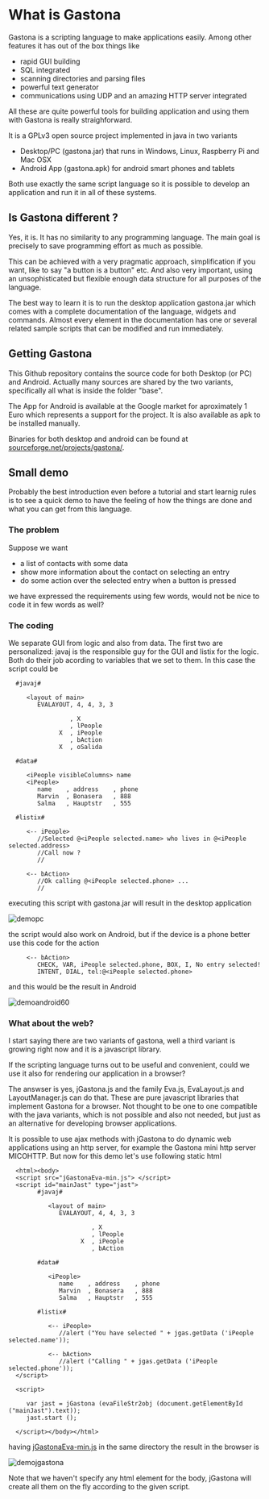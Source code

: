 #  What is Gastona

Gastona is a scripting language to make applications easily. Among other
features it has out of the box things like

- rapid GUI building
- SQL integrated
- scanning directories and parsing files
- powerful text generator
- communications using UDP and an amazing HTTP server integrated

All these are quite powerful tools for building application and using
them with Gastona is really straighforward.

It is a GPLv3 open source project implemented in java in two variants

- Desktop/PC (gastona.jar) that runs in Windows, Linux, Raspberry Pi and Mac OSX
- Android App (gastona.apk) for android smart phones and tablets

Both use exactly the same script language so it is possible to develop an
application and run it in all of these systems.

## Is Gastona different ?

Yes, it is. It has no similarity to any programming language. The main goal
is precisely to save programming effort as much as possible.

This can be achieved with a very pragmatic approach, simplification if you want,
like to say "a button is a button" etc. And also very important, using an unsophisticated
but flexible enough data structure for all purposes of the language.

The best way to learn it is to run the desktop application gastona.jar which comes with
a complete documentation of the language, widgets and commands. Almost every element in the
documentation has one or several related sample scripts that can be modified and run immediately.

## Getting Gastona

This Github repository contains the source code for both Desktop (or PC) and Android. Actually many
sources are shared by the two variants, specifically all what is inside the folder "base".

The App for Android is available at the Google market for aproximately 1 Euro which represents
a support for the project. It is also available as apk to be installed manually.

Binaries for both desktop and android can be found at
<a href="https://sourceforge.net/projects/gastona/files/Gastona%20v1.10/">sourceforge.net/projects/gastona/</a>.

## Small demo

Probably the best introduction even before a tutorial and start learnig rules is to see
a quick demo to have the feeling of how the things are done and what you can get from this language.

### The problem

Suppose we want

- a list of contacts with some data
- show more information about the contact on selecting an entry
- do some action over the selected entry when a button is pressed

we have expressed the requirements using few words, would not be nice to
code it in few words as well?

### The coding

We separate GUI from logic and also from data. The first two are personalized: javaj is the
responsible guy for the GUI and listix for the logic. Both do their job acording to variables
that we set to them. In this case the script could be

      #javaj#

         <layout of main>
            EVALAYOUT, 4, 4, 3, 3

                     , X
                     , lPeople
                  X  , iPeople
                     , bAction
                  X  , oSalida

      #data#

         <iPeople visibleColumns> name
         <iPeople>
            name    , address    , phone
            Marvin  , Bonasera   , 888
            Salma   , Hauptstr   , 555

      #listix#

         <-- iPeople>
            //Selected @<iPeople selected.name> who lives in @<iPeople selected.address>
            //Call now ?
            //

         <-- bAction>
            //Ok calling @<iPeople selected.phone> ...
            //


executing this script with gastona.jar will result in the desktop application

![demopc](https://cloud.githubusercontent.com/assets/12417703/18233823/7d653f90-72f2-11e6-848e-6eb8acfff821.png)

the script would also work on Android, but if the device is a phone better use
this code for the action

         <-- bAction>
            CHECK, VAR, iPeople selected.phone, BOX, I, No entry selected!
            INTENT, DIAL, tel:@<iPeople selected.phone>

and this would be the result in Android

![demoandroid60](https://cloud.githubusercontent.com/assets/12417703/18233855/a94f8786-72f3-11e6-802c-0f980d8fb96e.png)

### What about the web?

I start saying there are two variants of gastona, well a third variant is growing right now
and it is a javascript library.

If the scripting language turns out to be useful and convenient, could we use it also
for rendering our application in a browser?

The answser is yes,  jGastona.js and the family Eva.js, EvaLayout.js and LayoutManager.js can do that. These are
pure javascript libraries that implement Gastona for a browser. Not thought to be one to one
compatible with the java variants, which is not possible and also not needed, but just as
an alternative for developing browser applications.

It is possible to use ajax methods with jGastona to do dynamic web applications using an http server, for example the Gastona
mini http server MICOHTTP. But now for this demo let's use following static html

      <html><body>
      <script src="jGastonaEva-min.js"> </script>
      <script id="mainJast" type="jast">
            #javaj#

               <layout of main>
                  EVALAYOUT, 4, 4, 3, 3

                           , X
                           , lPeople
                        X  , iPeople
                           , bAction

            #data#

               <iPeople>
                  name    , address    , phone
                  Marvin  , Bonasera   , 888
                  Salma   , Hauptstr   , 555

            #listix#

               <-- iPeople>
                  //alert ("You have selected " + jgas.getData ('iPeople selected.name'));

               <-- bAction>
                  //alert ("Calling " + jgas.getData ('iPeople selected.phone'));
      </script>

      <script>

         var jast = jGastona (evaFileStr2obj (document.getElementById ("mainJast").text));
         jast.start ();

      </script></body></html>

having <a href="https://github.com/wakeupthecat/gastona/blob/master/META-GASTONA/js/jGastonaEva-min.js">jGastonaEva-min.js</a> in the same directory the result in the browser is

![demojgastona](https://cloud.githubusercontent.com/assets/12417703/18233827/8d05749c-72f2-11e6-9f18-baa451e913a4.PNG)

Note that we haven't specify any html element for the body, jGastona will create all them on the fly according to the given script.
